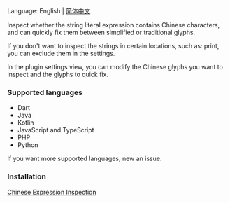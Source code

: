 Language: English | [简体中文](./README_zh.md)

Inspect whether the string literal expression contains Chinese characters, and can quickly fix them between simplified or traditional glyphs.

If you don't want to inspect the strings in certain locations, such as: print, you can exclude them in the settings.

In the plugin settings view, you can modify the Chinese glyphs you want to inspect and the glyphs to quick fix.

### Supported languages
- Dart
- Java
- Kotlin
- JavaScript and TypeScript
- PHP
- Python

If you want more supported languages, new an issue.

### Installation
[Chinese Expression Inspection](https://plugins.jetbrains.com/plugin/26834-chinese-expression-inspection)